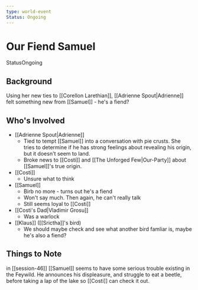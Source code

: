 ```yaml
---
type: world-event
Status: Ongoing
---
```


# Our Fiend Samuel
<span class="dataview inline-field"><span class="inline-field-key">Status</span><span class="inline-field-value">Ongoing</span></span>

## Background
Using her new ties to [[Corellon Larethian]], [[Adrienne Spout|Adrienne]] felt something new from [[Samuel]] - he's a fiend?

## Who's Involved
* [[Adrienne Spout|Adrienne]]
	* Tied to tempt [[Samuel]] into a conversation with pie crusts. She tries to determine if he has strong feelings about revealing his origin, but it doesn't seem to land. 
	* Broke news to [[Costi]] and [[The Unforged Few|Our-Party]] about [[Samuel]]'s true origin.
* [[Costi]]
	* Unsure what to think
* [[Samuel]]
	* Birb no more - turns out he's a fiend
	* Won't say much. Then again, he can't really talk
	* Still seems loyal to [[Costi]]
* [[Costi's Dad|Vladimir Grosu]]
	* Was a warlock
* [[Klaus]] ([[Srictha]]'s bird)
	* We should maybe check and see what another bird famliar is, maybe he's also a fiend? 

## Things to Note
in [[session-46]] [[Samuel]] seems to have some serious trouble existing in the Feywild. He announces his displeasure, and struggle to eat a beetle, before taking a lap of the lake so [[Costi]] can check it out. 
